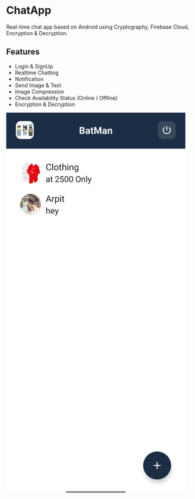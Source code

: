 
# ChatApp

Real-time chat app based on Android using Cryptography, Firebase Cloud, Encryption & Decryption.


## Features

- Login & SignUp
- Realtime Chatting
- Notification
- Send Image & Text
- Image Compression
- Check Availability Status (Online / Offline)
- Encryption & Decryption


![](Recent.jpg)
